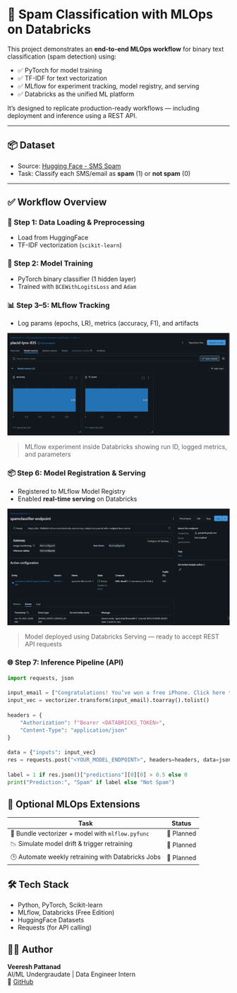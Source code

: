 # 📧 Spam Classification with MLOps on Databricks

This project demonstrates an **end-to-end MLOps workflow** for binary text classification (spam detection) using:

- ✅ PyTorch for model training  
- ✅ TF-IDF for text vectorization  
- ✅ MLflow for experiment tracking, model registry, and serving  
- ✅ Databricks as the unified ML platform  

It’s designed to replicate production-ready workflows — including deployment and inference using a REST API.

---

## 📦 Dataset

- Source: [Hugging Face - SMS Spam](https://huggingface.co/datasets/sms_spam)
- Task: Classify each SMS/email as **spam** (1) or **not spam** (0)

---

## ✅ Workflow Overview

### 🔢 Step 1: Data Loading & Preprocessing
- Load from HuggingFace
- TF-IDF vectorization (`scikit-learn`)

### 🧠 Step 2: Model Training
- PyTorch binary classifier (1 hidden layer)
- Trained with `BCEWithLogitsLoss` and `Adam`

### 📊 Step 3–5: MLflow Tracking
- Log params (epochs, LR), metrics (accuracy, F1), and artifacts

![MLflow experiment run](images/experiment_run.png)
> MLflow experiment inside Databricks showing run ID, logged metrics, and parameters

### 📦 Step 6: Model Registration & Serving
- Registered to MLflow Model Registry
- Enabled **real-time serving** on Databricks

![Model serving UI](images/model_serving.png)
> Model deployed using Databricks Serving — ready to accept REST API requests

### 🌐 Step 7: Inference Pipeline (API)

```python
import requests, json

input_email = ["Congratulations! You’ve won a free iPhone. Click here to claim now."]
input_vec = vectorizer.transform(input_email).toarray().tolist()

headers = {
    "Authorization": f"Bearer <DATABRICKS_TOKEN>",
    "Content-Type": "application/json"
}

data = {"inputs": input_vec}
res = requests.post("<YOUR_MODEL_ENDPOINT>", headers=headers, data=json.dumps(data))

label = 1 if res.json()["predictions"][0][0] > 0.5 else 0
print("Prediction:", "Spam" if label else "Not Spam")
```

## 🚀 Optional MLOps Extensions

| Task                                                   | Status   |
|--------------------------------------------------------|----------|
| 🧠 Bundle vectorizer + model with `mlflow.pyfunc`      | 🔄 Planned |
| 📉 Simulate model drift & trigger retraining           | 🔄 Planned |
| 🕒 Automate weekly retraining with Databricks Jobs     | 🔄 Planned |

## 🛠️ Tech Stack

- Python, PyTorch, Scikit-learn  
- MLflow, Databricks (Free Edition)  
- HuggingFace Datasets  
- Requests (for API calling)

## 👨‍💻 Author

**Veeresh Pattanad**  
AI/ML Undergraudate | Data Engineer Intern  
🔗 [GitHub](https://github.com/veereshpattanad)






